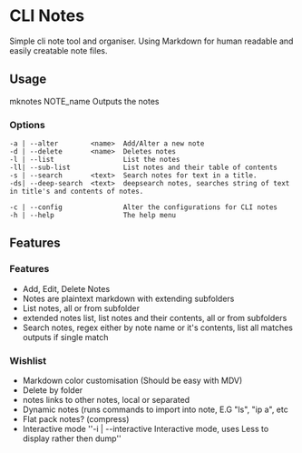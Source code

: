# CLI Notes
Simple cli note tool and organiser. Using Markdown for human readable and easily creatable note files.

## Usage
mknotes NOTE_name                      Outputs the notes

### Options
    -a | --alter        <name>  Add/Alter a new note
    -d | --delete       <name>  Deletes notes
    -l | --list                 List the notes
    -ll| --sub-list             List notes and their table of contents
    -s | --search       <text>  Search notes for text in a title.
    -ds| --deep-search  <text>  deepsearch notes, searches string of text in title's and contents of notes.

    -c | --config               Alter the configurations for CLI notes
    -h | --help                 The help menu


## Features

### Features
 - Add, Edit, Delete Notes
 - Notes are plaintext markdown with extending subfolders
 - List notes, all or from subfolder
 - extended notes list, list notes and their contents, all or from subfolders
 - Search notes, regex either by note name or it's contents, list all matches
    outputs if single match

### Wishlist
 - Markdown color customisation (Should be easy with MDV)
 - Delete by folder
 - notes links to other notes, local or separated
 - Dynamic notes (runs commands to import into note, E.G "ls", "ip a", etc
 - Flat pack notes? (compress)
 - Interactive mode
    ''-i | --interactive          Interactive mode, uses Less to display rather then dump''
